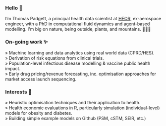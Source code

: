### Hello 👋

I’m Thomas Padgett, a principal health data scientist at [HEOR](https://www.heor.co.uk), ex-aerospace engineer, with a PhD in computational fluid dynamics and agent-based modelling. I'm big on nature, being outside, plants, and mountains. 🌱🌱🌱

### On-going work ✨

 » Machine learning and data analytics using real world data (CPRD/HES).  
 » Derivation of risk equations from clinical trials.  
 » Population-level infectious disease modelling & vaccine public health impact.  
 » Early drug pricing/revenue forecasting, inc. optimisation approaches for market access launch sequencing.
 
### Interests 👀

 » Heuristic optimisation techniques and their application to health.  
 » Health economic evaluations in R, particularly simulation (individual-level) models for obesity and diabetes.  
 » Building simple example models on Github (PSM, cSTM, SEIR, etc.)
